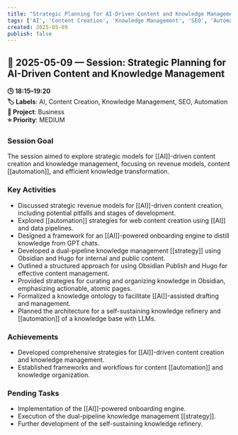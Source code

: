 ```yaml
---
title: "Strategic Planning for AI-Driven Content and Knowledge Management"
tags: ['AI', 'Content Creation', 'Knowledge Management', 'SEO', 'Automation']
created: 2025-05-09
publish: false
---
```


## 📅 2025-05-09 — Session: Strategic Planning for AI-Driven Content and Knowledge Management

**🕒 18:15–19:20**  
**🏷️ Labels**: AI, Content Creation, Knowledge Management, SEO, Automation  
**📂 Project**: Business  
**⭐ Priority**: MEDIUM  


### Session Goal
The session aimed to explore strategic models for [[AI]]-driven content creation and knowledge management, focusing on revenue models, content [[automation]], and efficient knowledge transformation.

### Key Activities
- Discussed strategic revenue models for [[AI]]-driven content creation, including potential pitfalls and stages of development.
- Explored [[automation]] strategies for web content creation using [[AI]] and data pipelines.
- Designed a framework for an [[AI]]-powered onboarding engine to distill knowledge from GPT chats.
- Developed a dual-pipeline knowledge management [[strategy]] using Obsidian and Hugo for internal and public content.
- Outlined a structured approach for using Obsidian Publish and Hugo for effective content management.
- Provided strategies for curating and organizing knowledge in Obsidian, emphasizing actionable, atomic pages.
- Formalized a knowledge ontology to facilitate [[AI]]-assisted drafting and management.
- Planned the architecture for a self-sustaining knowledge refinery and [[automation]] of a knowledge base with LLMs.

### Achievements
- Developed comprehensive strategies for [[AI]]-driven content creation and knowledge management.
- Established frameworks and workflows for content [[automation]] and knowledge organization.

### Pending Tasks
- Implementation of the [[AI]]-powered onboarding engine.
- Execution of the dual-pipeline knowledge management [[strategy]].
- Further development of the self-sustaining knowledge refinery.
